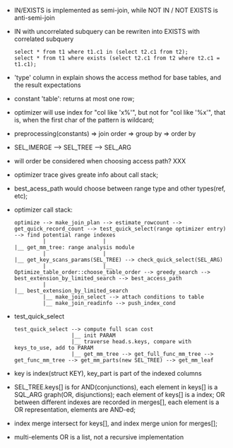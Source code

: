 * IN/EXISTS is implemented as semi-join, while NOT IN / NOT EXISTS is anti-semi-join
* IN with uncorrelated subquery can be rewriten into EXISTS with correlated subquery
	```
	select * from t1 where t1.c1 in (select t2.c1 from t2);
	select * from t1 where exists (select t2.c1 from t2 where t2.c1 = t1.c1);
	```
* 'type' column in explain shows the access method for base tables, and the result expectations
* constant 'table': returns at most one row;
* optimizer will use index for "col like 'x%'", but not for "col like '%x'", that is,
	when the first char of the pattern is wildcard;
* preprocessing(constants) => join order => group by => order by
* SEL_IMERGE --> SEL_TREE --> SEL_ARG
* will order be considered when choosing access path? XXX
* optimizer trace gives greate info about call stack;
* best_acess_path would choose between range type and other types(ref, etc);
* optimizer call stack:
    ```
    optimize --> make_join_plan --> estimate_rowcount --> get_quick_record_count --> test_quick_select(range optimizer entry) --> find potential range indexes
             |                  |                                                                                             |__ get_mm_tree: range analysis module
             |                  |                                                                                             |__ get_key_scans_params(SEL_TREE) --> check_quick_select(SEL_ARG)
             |                  |__ Optimize_table_order::choose_table_order --> greedy_search --> best_extension_by_limited_search --> best_access_path
             |                                                                                                                      |__ best_extension_by_limited_search
             |__ make_join_select --> attach conditions to table
             |__ make_join_readinfo --> push_index_cond
    ```

* test_quick_select
    ```
    test_quick_select --> compute full scan cost
                      |__ init PARAM
                      |__ traverse head.s.keys, compare with keys_to_use, add to PARAM
                      |__ get_mm_tree --> get_full_func_mm_tree --> get_func_mm_tree --> get_mm_parts(new SEL_TREE) --> get_mm_leaf
	```

* key is index(struct KEY), key_part is part of the indexed columns
* SEL_TREE.keys[] is for AND(conjunctions), each element in keys[] is a SQL_ARG graph(OR, disjunctions); each element of keys[] is a index; OR between different indexes
  are recorded in merges[], each element is a OR representation, elements are AND-ed;
* index merge intersect for keys[], and index merge union for merges[];
* multi-elements OR is a list, not a recursive implementation
